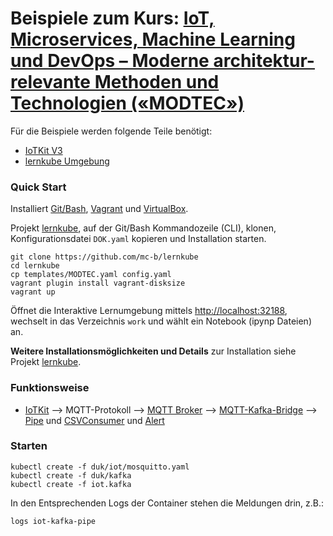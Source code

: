 # Beispiele zum Kurs: [IoT, Microservices, Machine Learning und DevOps – Moderne architektur-relevante Methoden und Technologien («MODTEC»)](https://www.digicomp.ch/trends/devops-trainings/iot-microservices-machine-learning-und-devops-moderne-architektur-relevante-methoden-und-technologien)

Für die Beispiele werden folgende Teile benötigt:
* [IoTKit V3](https://github.com/mc-b/iotkitv3)
* [lernkube Umgebung](https://github.com/mc-b/lernkube)

### Quick Start

Installiert [Git/Bash](https://git-scm.com/downloads), [Vagrant](https://www.vagrantup.com/) und [VirtualBox](https://www.virtualbox.org/).

Projekt [lernkube](https://github.com/mc-b/lernkube), auf der Git/Bash Kommandozeile (CLI), klonen, Konfigurationsdatei `DOK.yaml` kopieren und Installation starten. 

	git clone https://github.com/mc-b/lernkube
	cd lernkube
	cp templates/MODTEC.yaml config.yaml
	vagrant plugin install vagrant-disksize
	vagrant up

Öffnet die Interaktive Lernumgebung mittels [http://localhost:32188](http://localhost:32188), wechselt in das Verzeichnis `work` und wählt ein Notebook (ipynp Dateien) an.	

**Weitere Installationsmöglichkeiten und Details** zur Installation siehe Projekt [lernkube](https://github.com/mc-b/lernkube).

### Funktionsweise

* [IoTKit](https://github.com/mc-b/iotkitv3) --> MQTT-Protokoll --> [MQTT Broker](https://mosquitto.org/) --> [MQTT-Kafka-Bridge](https://github.com/jacklund/mqttKafkaBridge) 
--> [Pipe](https://github.com/mc-b/iot.kafka/blob/master/src/main/java/ch/mc_b/iot/kafka/Pipe.java) und [CSVConsumer](https://github.com/mc-b/iot.kafka/blob/master/src/main/java/ch/mc_b/iot/kafka/CSVConsumer.java) und [Alert](https://github.com/mc-b/iot.kafka/blob/master/src/main/java/ch/mc_b/iot/kafka/AlertConsumer.java) 

### Starten

	kubectl create -f duk/iot/mosquitto.yaml
	kubectl create -f duk/kafka
	kubectl create -f iot.kafka
	
In den Entsprechenden Logs der Container stehen die Meldungen drin, z.B.:

	logs iot-kafka-pipe